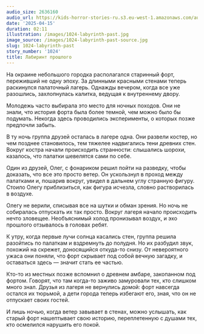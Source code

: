 ```yaml
---
audio_size: 2636160
audio_url: https://kids-horror-stories-ru.s3.eu-west-1.amazonaws.com/audio/1024-labyrinth-past.mp3
date: '2025-04-15'
duration: 02:11
illustration: /images/1024-labyrinth-past.jpg
image_source: /images/1024-labyrinth-past-source.jpg
slug: 1024-labyrinth-past
story_number: '1024'
title: Лабиринт прошлого
---
```


На окраине небольшого городка располагался старинный форт, переживший не одну эпоху. За длинными красными стенами теперь раскинулся палаточный лагерь. Однажды вечером, когда все уже разошлись, захлопнулась калитка, ведущая к внутреннему двору.

Молодежь часто выбирала это место для ночных походов. Они не знали, что история форта была более темной, чем можно было бы подумать. Некогда здесь проводились эксперименты, о которых позже предпочли забыть.

В ту ночь группа друзей осталась в лагере одна. Они развели костер, но чем позднее становилось, тем тяжелее надвигались тени древних стен. Вокруг костра начали происходить странности: слышались шорохи, казалось, что палатки шевелятся сами по себе.

Один из друзей, Олег, с фонариком решил пойти на разведку, чтобы доказать, что все это просто ветер. Он ускользнул в проход между палатками и, пошарив вокруг, увидел в дальнем углу странную фигуру. Стоило Олегу приблизиться, как фигура исчезла, словно растворилась в воздухе.

Олегу не верили, списывая все на шутки и обман зрения. Но ночь не собиралась отпускать их так просто. Вокруг лагеря начало происходить нечто зловещее. Необъяснимый холод пронизывал воздух, и эхо прошлого отзывалось в головах ребят.

К утру, когда первые лучи солнца касались стен, группа решила разойтись по палаткам и вздремнуть до полудня. Но их разбудил звук, похожий на скрежет, доносящийся откуда-то снизу. От невероятного ужаса они поняли, что форт скрывает под собой вечную загадку, и оставаться здесь — значит стать ее частью.

Кто-то из местных позже вспомнил о древнем амбаре, закопанном под фортом. Говорят, что там когда-то заживо замуровали тех, кто слишком много знал. Друзья из лагеря не вернулись домой: форт навсегда остался их тюрьмой, а дети города теперь избегают его, зная, что он не отпускает своих гостей.

И лишь ночью, когда ветер завывает в стенах, можно услышать, как старый форт нашептывает свою историю, переплетенную с душами тех, кто осмелился нарушить его покой.
